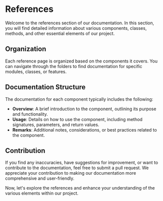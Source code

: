 # References

Welcome to the references section of our documentation. In this section, you will find detailed information about various components, classes, methods, and other essential elements of our project.

## Organization

Each reference page is organized based on the components it covers. You can navigate through the folders to find documentation for specific modules, classes, or features.

## Documentation Structure

The documentation for each component typically includes the following:

- **Overview**: A brief introduction to the component, outlining its purpose and functionality.
- **Usage**: Details on how to use the component, including method signatures, parameters, and return values.
- **Remarks**: Additional notes, considerations, or best practices related to the component.

## Contribution

If you find any inaccuracies, have suggestions for improvement, or want to contribute to the documentation, feel free to submit a pull request. We appreciate your contribution to making our documentation more comprehensive and user-friendly.

Now, let's explore the references and enhance your understanding of the various elements within our project.

